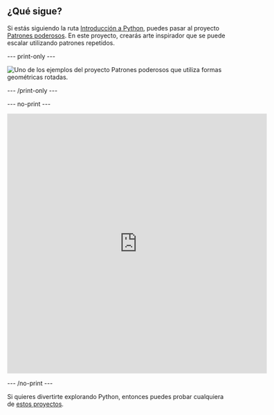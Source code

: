 ## ¿Qué sigue?

Si estás siguiendo la ruta [Introducción a Python](https://projects.raspberrypi.org/en/pathways/python-intro), puedes pasar al proyecto [Patrones poderosos](https://projects.raspberrypi.org/en/projects/powerful-patterns). En este proyecto, crearás arte inspirador que se puede escalar utilizando patrones repetidos.

--- print-only ---

![Uno de los ejemplos del proyecto Patrones poderosos que utiliza formas geométricas rotadas.](images/kek-project.png)

--- /print-only ---

--- no-print ---

<iframe src="https://editor.raspberrypi.org/en/embed/viewer/repeated-patterns-example" width="600" height="600" frameborder="0" marginwidth="0" marginheight="0" allowfullscreen>
</iframe>

--- /no-print ---

Si quieres divertirte explorando Python, entonces puedes probar cualquiera de [estos proyectos](https://projects.raspberrypi.org/en/projects?software%5B%5D=python).

